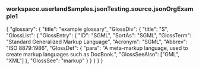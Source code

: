 ### workspace.userlandSamples.jsonTesting.source.jsonOrgExample1
{    "glossary": {        "title": "example glossary",		"GlossDiv": {            "title": "S",			"GlossList": {                "GlossEntry": {                    "ID": "SGML",					"SortAs": "SGML",					"GlossTerm": "Standard Generalized Markup Language",					"Acronym": "SGML",					"Abbrev": "ISO 8879:1986",					"GlossDef": {                        "para": "A meta-markup language, used to create markup languages such as DocBook.",						"GlossSeeAlso": ["GML", "XML"]                    },					"GlossSee": "markup"                }            }        }    }}